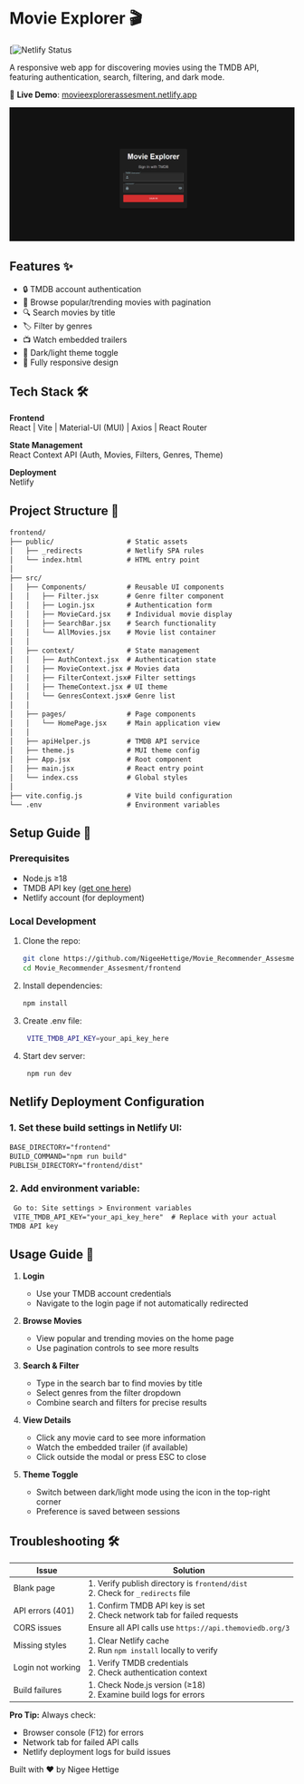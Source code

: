# Movie Explorer 🎬

[![Netlify Status](https://movieexplorerassesment.netlify.app)

A responsive web app for discovering movies using the TMDB API, featuring authentication, search, filtering, and dark mode.

🔗 **Live Demo**: [movieexplorerassesment.netlify.app](https://movieexplorerassesment.netlify.app)

![Movie Explorer Screenshot](screenshot/movieexplorer.png)

## Features ✨

- 🔒 TMDB account authentication
- 🎥 Browse popular/trending movies with pagination
- 🔍 Search movies by title
- 🏷️ Filter by genres
- 📺 Watch embedded trailers
- 🌙 Dark/light theme toggle
- 📱 Fully responsive design

## Tech Stack 🛠️

**Frontend**  
React | Vite | Material-UI (MUI) | Axios | React Router

**State Management**  
React Context API (Auth, Movies, Filters, Genres, Theme)

**Deployment**  
Netlify

## Project Structure 📂
    
    frontend/
    ├── public/                  # Static assets
    │   ├── _redirects           # Netlify SPA rules
    │   └── index.html           # HTML entry point
    │
    ├── src/
    │   ├── Components/          # Reusable UI components
    │   │   ├── Filter.jsx       # Genre filter component
    │   │   ├── Login.jsx        # Authentication form
    │   │   ├── MovieCard.jsx    # Individual movie display
    │   │   ├── SearchBar.jsx    # Search functionality
    │   │   └── AllMovies.jsx    # Movie list container
    │   │
    │   ├── context/             # State management
    │   │   ├── AuthContext.jsx  # Authentication state
    │   │   ├── MovieContext.jsx # Movies data
    │   │   ├── FilterContext.jsx# Filter settings
    │   │   ├── ThemeContext.jsx # UI theme
    │   │   └── GenresContext.jsx# Genre list
    │   │
    │   ├── pages/               # Page components
    │   │   └── HomePage.jsx     # Main application view
    │   │
    │   ├── apiHelper.js         # TMDB API service
    │   ├── theme.js             # MUI theme config
    │   ├── App.jsx              # Root component
    │   ├── main.jsx             # React entry point
    │   └── index.css            # Global styles
    │
    ├── vite.config.js           # Vite build configuration
    └── .env                     # Environment variables

## Setup Guide 🚀

### Prerequisites
- Node.js ≥18
- TMDB API key ([get one here](https://www.themoviedb.org/settings/api))
- Netlify account (for deployment)

### Local Development
1. Clone the repo:
   ```bash
   git clone https://github.com/NigeeHettige/Movie_Recommender_Assesment.git
   cd Movie_Recommender_Assesment/frontend

2. Install dependencies:
    ```bash  
    npm install
    

3. Create .env file:
   ```bash
    VITE_TMDB_API_KEY=your_api_key_here
   
4. Start dev server:
   ```bash
    npm run dev

## Netlify Deployment Configuration

### 1. Set these build settings in Netlify UI:
    BASE_DIRECTORY="frontend"
    BUILD_COMMAND="npm run build"
    PUBLISH_DIRECTORY="frontend/dist"

### 2. Add environment variable:
     Go to: Site settings > Environment variables
     VITE_TMDB_API_KEY="your_api_key_here"  # Replace with your actual TMDB API key

## Usage Guide 📖

1. **Login**  
   - Use your TMDB account credentials
   - Navigate to the login page if not automatically redirected

2. **Browse Movies**  
   - View popular and trending movies on the home page
   - Use pagination controls to see more results

3. **Search & Filter**  
   - Type in the search bar to find movies by title
   - Select genres from the filter dropdown
   - Combine search and filters for precise results

4. **View Details**  
   - Click any movie card to see more information
   - Watch the embedded trailer (if available)
   - Click outside the modal or press ESC to close

5. **Theme Toggle**  
   - Switch between dark/light mode using the icon in the top-right corner
   - Preference is saved between sessions

## Troubleshooting 🛠

| Issue                  | Solution                                                                 |
|------------------------|--------------------------------------------------------------------------|
| Blank page             | 1. Verify publish directory is `frontend/dist`<br>2. Check for `_redirects` file |
| API errors (401)       | 1. Confirm TMDB API key is set<br>2. Check network tab for failed requests |
| CORS issues            | Ensure all API calls use `https://api.themoviedb.org/3`                  |
| Missing styles         | 1. Clear Netlify cache<br>2. Run `npm install` locally to verify         |
| Login not working      | 1. Verify TMDB credentials<br>2. Check authentication context            |
| Build failures         | 1. Check Node.js version (≥18)<br>2. Examine build logs for errors       |

**Pro Tip:** Always check:
- Browser console (F12) for errors
- Network tab for failed API calls
- Netlify deployment logs for build issues

Built with ❤️ by Nigee Hettige


   
